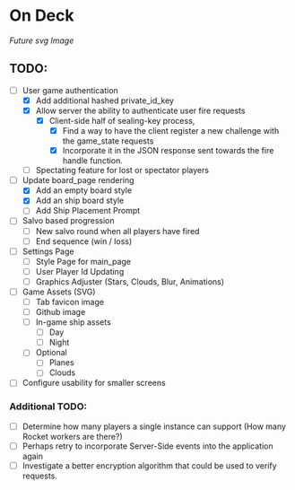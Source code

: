 # On Deck
*Future svg Image*

## TODO:
- [ ] User game authentication
	- [X] Add additional hashed private_id_key
	- [X] Allow server the ability to authenticate user fire requests
		- [X] Client-side half of sealing-key process, 
			- [X] Find a way to have the client register a new challenge with the game_state requests
			- [X] Incorporate it in the JSON response sent towards the fire handle function.
	- [ ] Spectating feature for lost or spectator players
- [ ] Update board_page rendering
	- [X] Add an empty board style
	- [X] Add an ship board style
	- [ ] Add Ship Placement Prompt
- [ ] Salvo based progression
	- [ ] New salvo round when all players have fired
	- [ ] End sequence (win / loss)
- [ ] Settings Page
	- [ ] Style Page for main_page
	- [ ] User Player Id Updating
	- [ ] Graphics Adjuster (Stars, Clouds, Blur, Animations)
- [ ] Game Assets (SVG)
	- [ ] Tab favicon image
	- [ ] Github image
	- [ ] In-game ship assets
		- [ ] Day
		- [ ] Night
	- [ ] Optional
		- [ ] Planes
		- [ ] Clouds
- [ ] Configure usability for smaller screens

### Additional TODO:
- [ ] Determine how many players a single instance can support (How many Rocket workers are there?)
- [ ] Perhaps retry to incorporate Server-Side events into the application again
- [ ] Investigate a better encryption algorithm that could be used to verify requests.
